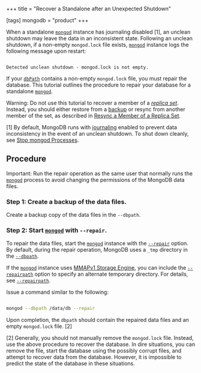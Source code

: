 +++
title = "Recover a Standalone after an Unexpected Shutdown"

[tags]
mongodb = "product"
+++

When a standalone [``mongod``](#bin.mongod) instance has journaling disabled
[1], an unclean shutdown may leave the data in an
inconsistent state. Following an unclean shutdown, if a non-empty
``mongod.lock`` file exists, [``mongod``](#bin.mongod) instance logs the
following message upon restart:

```none

Detected unclean shutdown - mongod.lock is not empty.

```

If your [``dbPath``](#storage.dbPath) contains a non-empty ``mongod.lock``
file, you must repair the database. This tutorial outlines the
procedure to repair your database for a standalone [``mongod``](#bin.mongod).

Warning: Do not use this tutorial to recover a member of a [*replica set*](#term-replica-set). Instead, you should either restore from a [backup](#) or resync from another member of the set, as described in [Resync a Member of a Replica Set](#). 

[1] By default, MongoDB runs with [journaling](#) enabled to prevent data inconsistency in the event of an unclean shutdown. To shut down cleanly, see [Stop mongod Processes](#terminate-mongod-processes). 


## Procedure

Important: Run the repair operation as the same user that normally runs the [``mongod``](#bin.mongod) process to avoid changing the permissions of the MongoDB data files. 


### Step 1: Create a backup of the data files.

Create a backup copy of the data files in the ``--dbpath``.


### Step 2: Start [``mongod``](#bin.mongod) with ``--repair``.

To repair the data files, start the [``mongod``](#bin.mongod) instance with
the [``--repair``](#cmdoption-repair) option. By default, during the repair
operation, MongoDB uses a ``_tmp`` directory in the
[``--dbpath``](#cmdoption-dbpath).

If the [``mongod``](#bin.mongod) instance uses [MMAPv1 Storage Engine](#), you can
include the [``--repairpath``](#cmdoption-repairpath) option to specify an alternate
temporary directory. For details, see [``--repairpath``](#cmdoption-repairpath).

Issue a command similar to the following:

```sh

mongod --dbpath /data/db --repair

```

Upon completion, the ``dbpath`` should contain the repaired data files and an empty ``mongod.lock`` file. [2]

[2] Generally, you should not manually remove the ``mongod.lock`` file. Instead, use the above procedure to recover the database. In dire situations, you can remove the file, start the database using the possibly corrupt files, and attempt to recover data from the database. However, it is impossible to predict the state of the database in these situations. 
